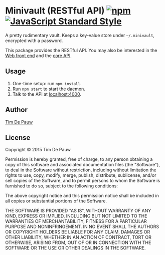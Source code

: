 # Minivault (RESTful API) [![npm](https://img.shields.io/npm/v/minivault-rest.svg)](https://www.npmjs.com/package/minivault-rest) [![JavaScript Standard Style](https://img.shields.io/badge/code%20style-standard-brightgreen.svg)](https://github.com/feross/standard)

A pretty rudimentary vault. Keeps a key-value store under `~/.minivault`,
encrypted with a password.

This package provides the RESTful API.
You may also be interested in the
[Web front end](https://www.npmjs.com/package/minivault)
and the
[core API](https://www.npmjs.com/package/minivault-core).

## Usage

1. One-time setup: run `npm install`.
2. Run `npm start` to start the daemon.
3. Talk to the API at [localhost:4000](http://localhost:4000/).

## Author

[Tim De Pauw](https://tmdpw.eu/)

## License

Copyright &copy; 2015 Tim De Pauw

Permission is hereby granted, free of charge, to any person obtaining a copy
of this software and associated documentation files (the "Software"), to deal
in the Software without restriction, including without limitation the rights
to use, copy, modify, merge, publish, distribute, sublicense, and/or sell
copies of the Software, and to permit persons to whom the Software is
furnished to do so, subject to the following conditions:

The above copyright notice and this permission notice shall be included in all
copies or substantial portions of the Software.

THE SOFTWARE IS PROVIDED "AS IS", WITHOUT WARRANTY OF ANY KIND, EXPRESS OR
IMPLIED, INCLUDING BUT NOT LIMITED TO THE WARRANTIES OF MERCHANTABILITY,
FITNESS FOR A PARTICULAR PURPOSE AND NONINFRINGEMENT. IN NO EVENT SHALL THE
AUTHORS OR COPYRIGHT HOLDERS BE LIABLE FOR ANY CLAIM, DAMAGES OR OTHER
LIABILITY, WHETHER IN AN ACTION OF CONTRACT, TORT OR OTHERWISE, ARISING FROM,
OUT OF OR IN CONNECTION WITH THE SOFTWARE OR THE USE OR OTHER DEALINGS IN THE
SOFTWARE.
